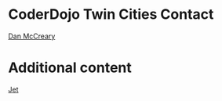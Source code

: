 # CoderDojo Twin Cities Contact

[Dan McCreary](mailto:Dan.McCreary@gmail.com)

# Additional content
[Jet](mailto:jet@uhc.com)
